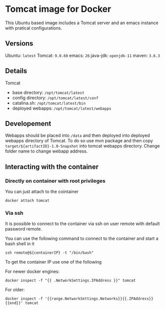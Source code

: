 # Tomcat image for Docker

This Ubuntu based image includes a Tomcat server and an emacs instance with pratical configurations.

## Versions
Ubuntu: `latest`
Tomcat: `9.0.60`
emacs: `26`
java-jdk: `openjdk-11`
maven: `3.6.3`

## Details
Tomcat
 - base directory: `/opt/tomcat/latest`
 - config directory: `/opt/tomcat/latest/conf`
 - catalina.sh: `/opt/tomcat/latest/bin`
 - deployed webapps: `/opt/tomcat/latest/webapps`

## Developement
Webapps should be placed into `/data` and then deployed into deployed webapps directory of Tomcat.
To do so use mvn package and then copy `target/${artifactID}-1.0-Snapshot` into tomcat webapps directory.
Change folder name to change webapp address.

## Interacting with the container
### Directly on container with root privileges
You can just attach to the cointainer
```
docker attach tomcat
```

### Via ssh
It is possible to connect to the container via ssh on user remote with default password remote.

You can use the following command to connect to the container and start a bash shell in it

```
ssh remote@${containerIP} -t "/bin/bash"
```

To get the container IP use one of the following

For newer docker engines:
```
docker inspect -f "{{ .NetworkSettings.IPAddress }}" tomcat
```

For older:
```
docker inspect -f '{{range.NetworkSettings.Networks}}{{.IPAddress}}{{end}}' tomcat
```
